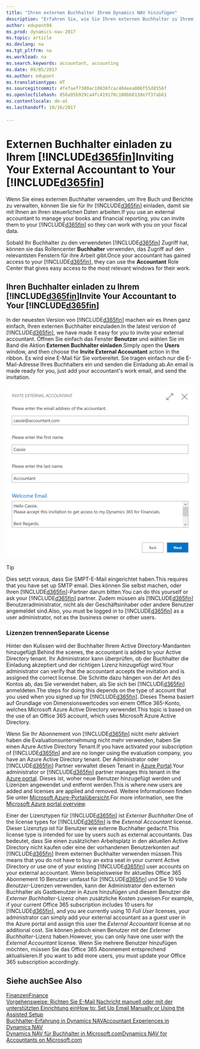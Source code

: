 ```yaml
---
title: "Ihren externen Buchhalter Ihrem Dynamics NAV hinzufügen"
description: "Erfahren Sie, wie Sie Ihren externen Buchhalter zu Ihrem Dynamics NAV einladen können."
author: edupont04
ms.prod: dynamics-nav-2017
ms.topic: article
ms.devlang: na
ms.tgt_pltfrm: na
ms.workload: na
ms.search.keywords: accountant, accounting
ms.date: 09/05/2017
ms.author: edupont
ms.translationtype: HT
ms.sourcegitcommit: 4fefaef7380ac10836fcac404eea006f55d8556f
ms.openlocfilehash: 856a95b929ca4fc419178c180bb8138e7f37ab61
ms.contentlocale: de-at
ms.lasthandoff: 10/16/2017

---
```

# <a name="inviting-your-external-accountant-to-your-included365finincludesd365finmdmd"></a><span data-ttu-id="d2ea4-103">Externen Buchhalter einladen zu Ihrem [!INCLUDE[d365fin](includes/d365fin_md.md)]</span><span class="sxs-lookup"><span data-stu-id="d2ea4-103">Inviting Your External Accountant to Your [!INCLUDE[d365fin](includes/d365fin_md.md)]</span></span>
<span data-ttu-id="d2ea4-104">Wenn Sie eines externen Buchhalter verwenden, um Ihre Buch und Berichte zu verwalten, können Sie sie für Ihr [!INCLUDE[d365fin](includes/d365fin_md.md)] einladen, damit sie mit Ihnen an Ihren steuerlichen Daten arbeiten.</span><span class="sxs-lookup"><span data-stu-id="d2ea4-104">If you use an external accountant to manage your books and financial reporting, you can invite them to your [!INCLUDE[d365fin](includes/d365fin_md.md)] so they can work with you on your fiscal data.</span></span>

<span data-ttu-id="d2ea4-105">Sobald Ihr Buchhalter zu den verwendeten [!INCLUDE[d365fin](includes/d365fin_md.md)] Zugriff hat, können sie das Rollencenter **Buchhalter** verwenden, das Zugriff auf den relevantsten Fenstern für ihre Arbeit gibt.</span><span class="sxs-lookup"><span data-stu-id="d2ea4-105">Once your accountant has gained access to your [!INCLUDE[d365fin](includes/d365fin_md.md)], they can use the **Accountant** Role Center that gives easy access to the most relevant windows for their work.</span></span>  

## <a name="invite-your-accountant-to-your-included365finincludesd365finmdmd"></a><span data-ttu-id="d2ea4-106">Ihren Buchhalter einladen zu Ihrem [!INCLUDE[d365fin](includes/d365fin_md.md)]</span><span class="sxs-lookup"><span data-stu-id="d2ea4-106">Invite Your Accountant to Your [!INCLUDE[d365fin](includes/d365fin_md.md)]</span></span>
<span data-ttu-id="d2ea4-107">In der neuesten Version von [!INCLUDE[d365fin](includes/d365fin_md.md)] machen wir es Ihnen ganz einfach, Ihren externen Buchhalter einzuladen.</span><span class="sxs-lookup"><span data-stu-id="d2ea4-107">In the latest version of [!INCLUDE[d365fin](includes/d365fin_md.md)], we have made it easy for you to invite your external accountant.</span></span> <span data-ttu-id="d2ea4-108">Öffnen Sie einfach das Fenster **Benutzer** und wählen Sie im Band die Aktion **Externen Buchhalter einladen**.</span><span class="sxs-lookup"><span data-stu-id="d2ea4-108">Simply open the **Users** window, and then choose the **Invite External Accountant** action in the ribbon.</span></span> <span data-ttu-id="d2ea4-109">Es wird eine E-Mail für Sie vorbereitet. Sie tragen einfach nur die E-Mail-Adresse Ihres Buchhalters ein und senden die Einladung ab.</span><span class="sxs-lookup"><span data-stu-id="d2ea4-109">An email is made ready for you, just add your accountant's work email, and send the invitation.</span></span>  

![Ihren Buchhalter einladen](./media/finance-invite-accountant/invite-accountant.png)

> [!TIP]  
>  <span data-ttu-id="d2ea4-111">Dies setzt voraus, dass Sie SMPT-E-Mail eingerichtet haben.</span><span class="sxs-lookup"><span data-stu-id="d2ea4-111">This requires that you have set up SMTP email.</span></span> <span data-ttu-id="d2ea4-112">Dies können Sie selbst machen, oder Ihren [!INCLUDE[d365fin](includes/d365fin_md.md)]-Partner darum bitten.</span><span class="sxs-lookup"><span data-stu-id="d2ea4-112">You can do this yourself or ask your [!INCLUDE[d365fin](includes/d365fin_md.md)] partner.</span></span> <span data-ttu-id="d2ea4-113">Zudem müssen als [!INCLUDE[d365fin](includes/d365fin_md.md)] Benutzeradministrator, nicht als der Geschäftsinhaber oder andere Benutzer angemeldet sind.</span><span class="sxs-lookup"><span data-stu-id="d2ea4-113">Also, you must be logged in to [!INCLUDE[d365fin](includes/d365fin_md.md)] as a user administrator, not as the business owner or other users.</span></span>  

### <a name="separate-license"></a><span data-ttu-id="d2ea4-114">Lizenzen trennen</span><span class="sxs-lookup"><span data-stu-id="d2ea4-114">Separate License</span></span>
<span data-ttu-id="d2ea4-115">Hinter den Kulissen wird der Buchhalter Ihrem Active Directory-Mandanten hinzugefügt.</span><span class="sxs-lookup"><span data-stu-id="d2ea4-115">Behind the scenes, the accountant is added to your Active Directory tenant.</span></span> <span data-ttu-id="d2ea4-116">Ihr Administrator kann überprüfen, ob der Buchhalter die Einladung akzeptiert und der richtigen Lizenz hinzugefügt wird.</span><span class="sxs-lookup"><span data-stu-id="d2ea4-116">Your administrator can verify that the accountant accepts the invitation and is assigned the correct license.</span></span> <span data-ttu-id="d2ea4-117">Die Schritte dazu hängen von der Art des Kontos ab, das Sie verwendet haben, als Sie sich bei [!INCLUDE[d365fin](includes/d365fin_md.md)] anmeldeten.</span><span class="sxs-lookup"><span data-stu-id="d2ea4-117">The steps for doing this depends on the type of account that you used when you signed up for [!INCLUDE[d365fin](includes/d365fin_md.md)].</span></span> <span data-ttu-id="d2ea4-118">Dieses Thema basiert auf Grundlage von Dimensionswertcodes von einem Office 365-Konto, welches Microsoft Azure Active Directory verwendet.</span><span class="sxs-lookup"><span data-stu-id="d2ea4-118">This topic is based on the use of an Office 365 account, which uses Microsoft Azure Active Directory.</span></span>  

<span data-ttu-id="d2ea4-119">Wenn Sie Ihr Abonnement von [!INCLUDE[d365fin](includes/d365fin_md.md)] nicht mehr aktiviert haben die Evaluationsunternehmung nicht mehr verwenden, haben Sie einen Azure Active Directory Tenant.</span><span class="sxs-lookup"><span data-stu-id="d2ea4-119">If you have activated your subscription of [!INCLUDE[d365fin](includes/d365fin_md.md)] and are no longer using the evaluation company, you have an Azure Active Directory tenant.</span></span> <span data-ttu-id="d2ea4-120">Der Administrator oder [!INCLUDE[d365fin](includes/d365fin_md.md)] Partner verwaltet diesen Tenant in [Azure Portal](https://portal.azure.com).</span><span class="sxs-lookup"><span data-stu-id="d2ea4-120">Your administrator or [!INCLUDE[d365fin](includes/d365fin_md.md)] partner manages this tenant in the [Azure portal](https://portal.azure.com).</span></span> <span data-ttu-id="d2ea4-121">Dieses ist, woher neue Benutzer hinzugefügt werden und Lizenzen angewendet und entfernt werden.</span><span class="sxs-lookup"><span data-stu-id="d2ea4-121">This is where new users are added and licenses are applied and removed.</span></span> <span data-ttu-id="d2ea4-122">Weitere Informationen finden Sie unter [Microsoft Azure-Portalübersicht](https://docs.microsoft.com/en-us/azure/azure-portal-overview).</span><span class="sxs-lookup"><span data-stu-id="d2ea4-122">For more information, see the [Microsoft Azure portal overview](https://docs.microsoft.com/en-us/azure/azure-portal-overview).</span></span>  

<span data-ttu-id="d2ea4-123">Einer der Lizenztypen für [!INCLUDE[d365fin](includes/d365fin_md.md)] ist *Externer Buchhalter*.</span><span class="sxs-lookup"><span data-stu-id="d2ea4-123">One of the license types for [!INCLUDE[d365fin](includes/d365fin_md.md)] is the *External Accountant* license.</span></span> <span data-ttu-id="d2ea4-124">Dieser Lizenztyp ist für Benutzer wie externe Buchhalter gedacht.</span><span class="sxs-lookup"><span data-stu-id="d2ea4-124">This license type is intended for use by users such as external accountants.</span></span> <span data-ttu-id="d2ea4-125">Das bedeutet, dass Sie einen zusätzlichen Arbeitsplatz in den aktuellen Active Directory nicht kaufen oder eine der vorhandenen Benutzerkonten auf [!INCLUDE[d365fin](includes/d365fin_md.md)] Ihrem externen Buchhalter verwenden müssen.</span><span class="sxs-lookup"><span data-stu-id="d2ea4-125">This means that you do not have to buy an extra seat in your current Active Directory or use one of your existing [!INCLUDE[d365fin](includes/d365fin_md.md)] user accounts on your external accountant.</span></span> <span data-ttu-id="d2ea4-126">Wenn beispielsweise Ihr aktuelles Office 365 Abonnement 10 Benutzer umfasst für [!INCLUDE[d365fin](includes/d365fin_md.md)] und Sie 10 *Volle Benutzer*-Lizenzen verwenden, kann der Administrator den externen Buchhalter als Gastbenutzer in Azure hinzufügen und diesem Benutzer die *Externer Buchhalter*-Lizenz ohen zusätzliche Kosten zuweisen.</span><span class="sxs-lookup"><span data-stu-id="d2ea4-126">For example, if your current Office 365 subscription includes 10 users for [!INCLUDE[d365fin](includes/d365fin_md.md)], and you are currently using 10 *Full User* licenses, your administrator can simply add your external accountant as a guest user in the Azure portal and assign this user the *External Accountant* license at no additional cost.</span></span> <span data-ttu-id="d2ea4-127">Sie können jedoch einen Benutzer mit der *Externer Buchhalter*-Lizenz haben.</span><span class="sxs-lookup"><span data-stu-id="d2ea4-127">However, you can only have one user with the *External Accountant* license.</span></span> <span data-ttu-id="d2ea4-128">Wenn Sie mehrere Benutzer hinzufügen möchten, müssen Sie das Office 365 Abonnement entsprechend aktualisieren.</span><span class="sxs-lookup"><span data-stu-id="d2ea4-128">If you want to add more users, you must update your Office 365 subscription accordingly.</span></span>  

## <a name="see-also"></a><span data-ttu-id="d2ea4-129">Siehe auch</span><span class="sxs-lookup"><span data-stu-id="d2ea4-129">See Also</span></span>
[<span data-ttu-id="d2ea4-130">Finanzen</span><span class="sxs-lookup"><span data-stu-id="d2ea4-130">Finance</span></span>](finance.md)  
[<span data-ttu-id="d2ea4-131">Vorgehensweise: Richten Sie E-Mail Nachricht manuell oder mit der unterstützten Einrichtung ein</span><span class="sxs-lookup"><span data-stu-id="d2ea4-131">How to: Set Up Email Manually or Using the Assisted Setup</span></span>](madeira-how-setup-email.md)  
[<span data-ttu-id="d2ea4-132">Buchhalter-Erfahrung in Dynamics NAV</span><span class="sxs-lookup"><span data-stu-id="d2ea4-132">Accountant Experiences in Dynamics NAV</span></span>](finance-accounting.md)  
[<span data-ttu-id="d2ea4-133">Dynamics NAV für Buchhalter in Microsoft.com</span><span class="sxs-lookup"><span data-stu-id="d2ea4-133">Dynamics NAV for Accountants on Microsoft.com</span></span>](https://www.microsoft.com/en-us/dynamics365/financial-insights-for-accountants)  

